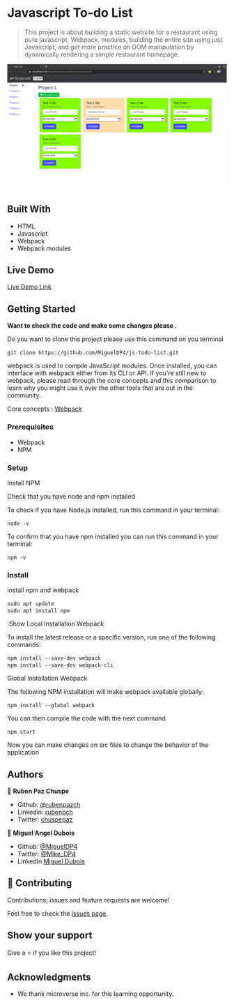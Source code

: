 # Javascript To-do List

> This project is about building a static website for a restaurant using pure javascript, Webpack, modules, building the entire site using just Javascript, and get more practice on DOM manipulation by dynamically rendering a simple restaurant homepage.

![screenshot](./app_screenshot.png)

## Built With

- HTML
- Javascript
- Webpack
- Webpack modules

## Live Demo

[Live Demo Link](https://raw.githack.com/MiguelDP4/js-todo-list/feature/dist/index.html)


## Getting Started

**Want to check the code and make some changes please .**

Do you want to clone this project please use this command on you terminal

```
git clone https://github.com/MiguelDP4/js-todo-list.git
```

webpack is used to compile JavaScript modules. Once installed, you can interface with webpack either from its CLI or API. If you're still new to webpack, please read through the core concepts and this comparison to learn why you might use it over the other tools that are out in the community.

Core concepts : [Webpack](https://webpack.js.org/concepts/)


### Prerequisites

- Webpack 
- NPM 

### Setup

Install NPM

Check that you have node and npm installed

To check if you have Node.js installed, run this command in your terminal:


```
node -v
```

To confirm that you have npm installed you can run this command in your terminal:


```
npm -v
```


### Install

install npm and webpack


```
sudo apt update
sudo apt install npm
```


:Show
Local Installation Webpack

To install the latest release or a specific version, run one of the following commands:

```
npm install --save-dev webpack
npm install --save-dev webpack-cli
```

Global Installation Webpack

The following NPM installation will make webpack available globally:

```
npm install --global webpack
```

You can then compile the code with the next command

```
npm start
```

Now you can make changes on src files to change the behavior of the application

## Authors


👤 **Ruben Paz Chuspe**

- Github: [@rubenpazch](https://github.com/rubenpazch)
- Linkedin: [rubenpch](https://www.linkedin.com/in/rubenpch/)
- Twitter: [chuspepaz](https://twitter.com/ChuspePaz)

👤 **Miguel Angel Dubois**

- Github: [@MiguelDP4](https://github.com/MiguelDP4)
- Twitter: [@Mike_DP4](https://twitter.com/Mike_DP4)
- LinkedIn [Miguel Dubois](https://www.linkedin.com/in/miguel-angel-dubois)

## 🤝 Contributing

Contributions, issues and feature requests are welcome!

Feel free to check the [issues page](issues/).

## Show your support

Give a ⭐️ if you like this project!

## Acknowledgments

- We thank microverse inc. for this learning opportunity.
